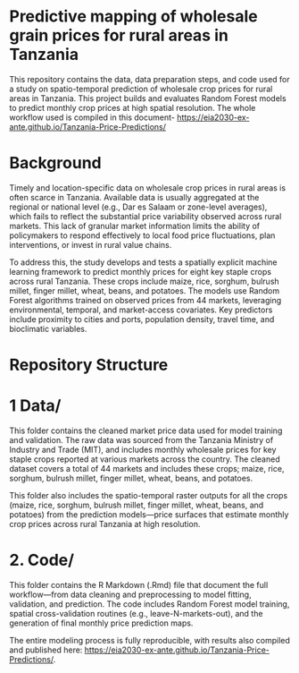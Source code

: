 # Predictive mapping of wholesale grain prices for rural areas in Tanzania

This repository contains the data, data preparation steps, and code used for a study on spatio-temporal prediction of wholesale crop prices for rural areas in Tanzania. This project builds and evaluates Random Forest models to predict monthly crop prices at high spatial resolution. The whole workflow used is compiled in this document- https://eia2030-ex-ante.github.io/Tanzania-Price-Predictions/

# Background
Timely and location-specific data on wholesale crop prices in rural areas is often scarce in Tanzania. Available data is usually aggregated at the regional or national level (e.g., Dar es Salaam or zone-level averages), which fails to reflect the substantial price variability observed across rural markets. This lack of granular market information limits the ability of policymakers to respond effectively to local food price fluctuations, plan interventions, or invest in rural value chains.

To address this, the study develops and tests a spatially explicit machine learning framework to predict monthly prices for eight key staple crops across rural Tanzania. These crops include maize, rice, sorghum, bulrush millet, finger millet, wheat, beans, and potatoes. The models use Random Forest algorithms trained on observed prices from 44 markets, leveraging environmental, temporal, and market-access covariates. Key predictors include proximity to cities and ports, population density, travel time, and bioclimatic variables.

# Repository Structure
# 1 Data/
This folder contains the cleaned market price data used for model training and validation. The raw data was sourced from the Tanzania Ministry of Industry and Trade (MIT), and includes monthly wholesale prices for key staple crops reported at various markets across the country. The cleaned dataset covers a total of 44 markets and includes these crops; maize, rice, sorghum, bulrush millet, finger millet, wheat, beans, and potatoes.

This folder also includes the spatio-temporal raster outputs for all the crops (maize, rice, sorghum, bulrush millet, finger millet, wheat, beans, and potatoes) from the prediction models—price surfaces that estimate monthly crop prices across rural Tanzania at high resolution.

# 2. Code/
This folder contains the R Markdown (.Rmd) file that document the full workflow—from data cleaning and preprocessing to model fitting, validation, and prediction. The code includes Random Forest model training, spatial cross-validation routines (e.g., leave-N-markets-out), and the generation of final monthly price prediction maps.

The entire modeling process is fully reproducible, with results also compiled and published here: https://eia2030-ex-ante.github.io/Tanzania-Price-Predictions/.
